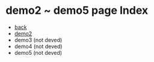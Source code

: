 # demo2 ~ demo5 page Index

 - [back](https://faraway6834.github.io/promptNote)
 - [demo2](./demo2)
 - demo3 (not deved)
 - demo4 (not deved)
 - demo5 (not deved)
